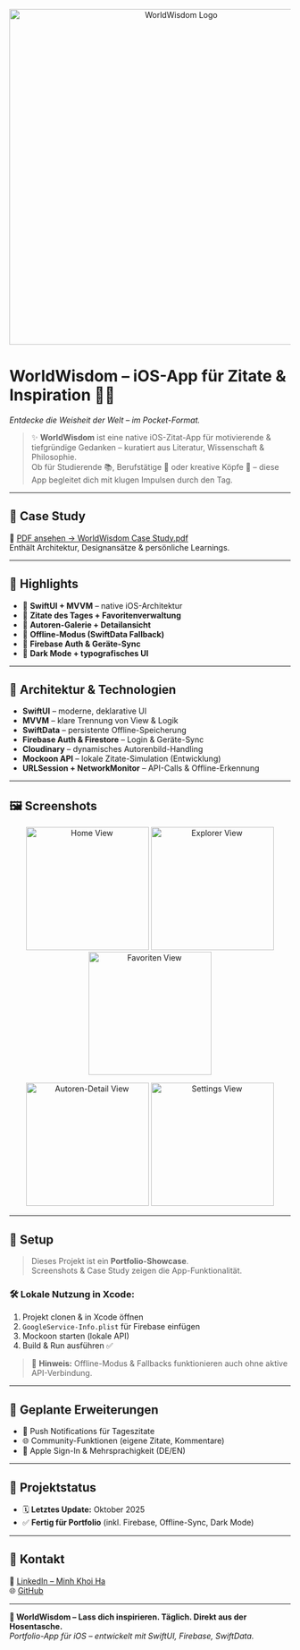 <p align="center">
  <img src="https://res.cloudinary.com/dpaehynl2/image/upload/v1759332525/WorldWisdom_README_Optimized_1600x900_mldceo.png" alt="WorldWisdom Logo" width="600" />
</p>

# **WorldWisdom – iOS-App für Zitate & Inspiration** 🌟📖  
*Entdecke die Weisheit der Welt – im Pocket-Format.*

> ✨ **WorldWisdom** ist eine native iOS-Zitat-App für motivierende & tiefgründige Gedanken – kuratiert aus Literatur, Wissenschaft & Philosophie.  
> Ob für Studierende 📚, Berufstätige 💼 oder kreative Köpfe 🎨 – diese App begleitet dich mit klugen Impulsen durch den Tag.

---

## 📄 Case Study

📘 [PDF ansehen → WorldWisdom Case Study.pdf](./WorldWisdom%20Case%20Study.pdf)  
Enthält Architektur, Designansätze & persönliche Learnings.

---

## 🚀 Highlights

- 📱 **SwiftUI + MVVM** – native iOS-Architektur  
- 💬 **Zitate des Tages + Favoritenverwaltung**  
- 👤 **Autoren-Galerie + Detailansicht**  
- 🔌 **Offline-Modus (SwiftData Fallback)**  
- 🔐 **Firebase Auth & Geräte-Sync**  
- 🌙 **Dark Mode + typografisches UI**

---

## 🧩 Architektur & Technologien

- **SwiftUI** – moderne, deklarative UI  
- **MVVM** – klare Trennung von View & Logik  
- **SwiftData** – persistente Offline-Speicherung  
- **Firebase Auth & Firestore** – Login & Geräte-Sync  
- **Cloudinary** – dynamisches Autorenbild-Handling  
- **Mockoon API** – lokale Zitate-Simulation (Entwicklung)  
- **URLSession + NetworkMonitor** – API-Calls & Offline-Erkennung

---

## 🖼️ Screenshots

<p align="center">
  <img src="https://res.cloudinary.com/dpaehynl2/image/upload/v1747577934/Simulator_Screenshot_-_iPhone_16_Pro_-_2025-05-18_at_16.11.03_aa5zkj.png" alt="Home View" width="220" />
  <img src="https://res.cloudinary.com/dpaehynl2/image/upload/v1747577934/Simulator_Screenshot_-_iPhone_16_Pro_-_2025-05-18_at_16.11.14_f1k3kd.png" alt="Explorer View" width="220" />
  <img src="https://res.cloudinary.com/dpaehynl2/image/upload/v1747577932/Simulator_Screenshot_-_iPhone_16_Pro_-_2025-05-18_at_16.12.34_g2cflh.png" alt="Favoriten View" width="220" />
</p>

<p align="center">
  <img src="https://res.cloudinary.com/dpaehynl2/image/upload/v1747577935/Simulator_Screenshot_-_iPhone_16_Pro_-_2025-05-18_at_16.11.43_aqo0fw.png" alt="Autoren-Detail View" width="220" />
  <img src="https://res.cloudinary.com/dpaehynl2/image/upload/v1747577930/Simulator_Screenshot_-_iPhone_16_Pro_-_2025-05-18_at_16.15.13_f9jqrh.png" alt="Settings View" width="220" />
</p>

---

## 🔐 Setup

> Dieses Projekt ist ein **Portfolio-Showcase**.  
> Screenshots & Case Study zeigen die App-Funktionalität.

### 🛠️ Lokale Nutzung in Xcode:

1. Projekt clonen & in Xcode öffnen  
2. `GoogleService-Info.plist` für Firebase einfügen  
3. Mockoon starten (lokale API)  
4. Build & Run ausführen ✅  

> 🔌 **Hinweis:** Offline-Modus & Fallbacks funktionieren auch ohne aktive API-Verbindung.

---

## 🔮 Geplante Erweiterungen

- 🔔 Push Notifications für Tageszitate  
- 🌐 Community-Funktionen (eigene Zitate, Kommentare)  
- 🍎 Apple Sign-In & Mehrsprachigkeit (DE/EN)

---

## 📆 Projektstatus

- 🗓 **Letztes Update:** Oktober 2025  
- ✅ **Fertig für Portfolio** (inkl. Firebase, Offline-Sync, Dark Mode)

---

## 🤝 Kontakt

💼 [LinkedIn – Minh Khoi Ha](https://www.linkedin.com/in/minh-khoi-ha-209561142)  
🌐 [GitHub](https://github.com/KhoiiHa/WorldWisdom_IOS)

---

**🚀 WorldWisdom – Lass dich inspirieren. Täglich. Direkt aus der Hosentasche.**  
*Portfolio-App für iOS – entwickelt mit SwiftUI, Firebase, SwiftData.*
